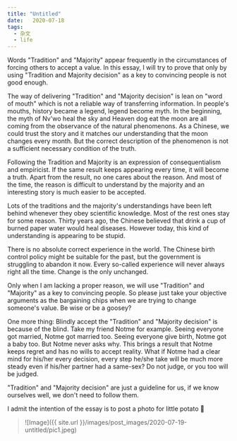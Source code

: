 ```yaml
---
title: "Untitled"
date:   2020-07-18
tags:
  - 杂文
  - life
---
```



Words "Tradition" and "Majority" appear frequently in the circumstances of forcing others to accept a value. In this essay, I will try to prove that only by using "Tradition and Majority decision" as a key to convincing people is not good enough.

The way of delivering "Tradition" and "Majority decision" is lean on "word of mouth" which is not a reliable way of transferring information. In people's mouths, history became a legend, legend become myth. In the beginning, the myth of Nv'wo heal the sky and Heaven dog eat the moon are all coming from the observance of the natural phenomenons. As a Chinese, we could trust the story and it matches our understanding that the moon changes every month. But the correct description of the phenomenon is not a sufficient necessary condition of the truth.

Following the Tradition and Majority is an expression of consequentialism and empiricist. If the same result keeps appearing every time, it will become a truth. Apart from the result, no one cares about the reason. And most of the time, the reason is difficult to understand by the majority and an interesting story is much easier to be accepted. 

Lots of the traditions and the majority's understandings have been left behind whenever they obey scientific knowledge. Most of the rest ones stay for some reason. Thirty years ago, the Chinese believed that drink a cup of burned paper water would heal diseases. However today, this kind of understanding is appearing to be stupid.

There is no absolute correct experience in the world. The Chinese birth control policy might be suitable for the past, but the government is struggling to abandon it now. Every so-called experience will never always right all the time. Change is the only unchanged.

Only when I am lacking a proper reason, we will use "Tradition" and "Majority" as a key to convincing people. So please just take your objective arguments as the bargaining chips when we are trying to change someone's value. Be wise or be a goosey?


One more thing: 
Blindly accept the "Tradition" and "Majority decision" is because of the blind. Take my friend Notme for example. Seeing everyone got married, Notme got married too. Seeing everyone give birth, Notme got a baby too. But Notme never asks why. This brings a result that Notme keeps regret and has no wills to accept reality. What if Notme had a clear mind for his/her every decision, every step he/she take will be much more steady even if his/her partner had a same-sex? Do not judge, or you too will be judged.

"Tradition" and "Majority decision" are just a guideline for us, if we know ourselves well, we don't need to follow them.

I admit the intention of the essay is to post a photo for little potato 🥔

> ![Image]({{ site.url }}/images/post_images/2020-07-19-untitled/pic1.jpeg)

